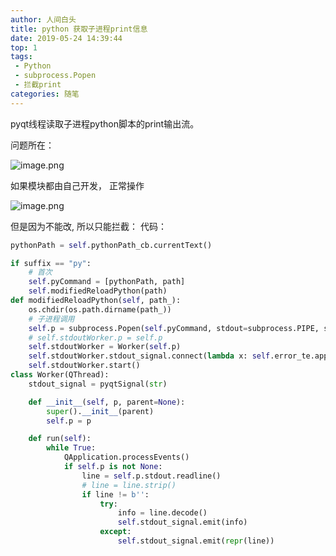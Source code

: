 ```yaml
---
author: 人间白头　
title: python 获取子进程print信息 　
date: 2019-05-24 14:39:44
top: 1
tags:
 - Python
 - subprocess.Popen
 - 拦截print
categories: 随笔
---
```


pyqt线程读取子进程python脚本的print输出流。

<!-- more -->

问题所在：

![image.png](https://i.loli.net/2019/05/24/5ce793171984f27031.png)

如果模块都由自己开发， 正常操作 

![image.png](https://i.loli.net/2019/05/24/5ce7933994a0090037.png)

但是因为不能改, 所以只能拦截：
代码：
```python
pythonPath = self.pythonPath_cb.currentText()

if suffix == "py":
    # 首次
    self.pyCommand = [pythonPath, path]
    self.modifiedReloadPython(path)
def modifiedReloadPython(self, path_):
    os.chdir(os.path.dirname(path_))
    # 子进程调用
    self.p = subprocess.Popen(self.pyCommand, stdout=subprocess.PIPE, stderr=subprocess.STDOUT)
    # self.stdoutWorker.p = self.p
    self.stdoutWorker = Worker(self.p)
    self.stdoutWorker.stdout_signal.connect(lambda x: self.error_te.append("PYDEBUG:\n" + x))
    self.stdoutWorker.start()
class Worker(QThread):
    stdout_signal = pyqtSignal(str)

    def __init__(self, p, parent=None):
        super().__init__(parent)
        self.p = p

    def run(self):
        while True:
            QApplication.processEvents()
            if self.p is not None:
                line = self.p.stdout.readline()
                # line = line.strip()
                if line != b'':
                    try:
                        info = line.decode()
                        self.stdout_signal.emit(info)
                    except:
                        self.stdout_signal.emit(repr(line))
    
```
